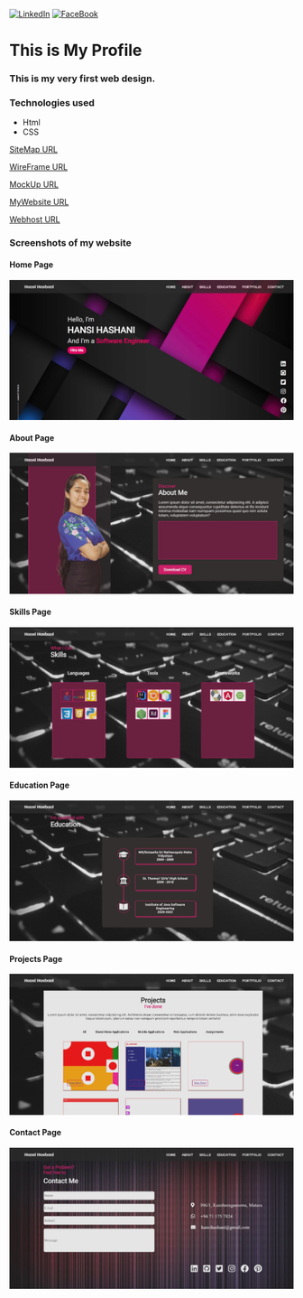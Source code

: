 <div id="top"></div>

[![LinkedIn][linkedin-shield]][linkedin-url]
[![FaceBook][faceBook-shield]][faceBook-url]

[linkedin-shield]: https://img.shields.io/badge/-LinkedIn-black.svg?style=for-the-badge&logo=linkedin&colorB=555
[linkedin-url]: https://www.linkedin.com/in/hansi-hashani-8a2540203

[faceBook-shield]: https://img.shields.io/badge/Facebook-3498db?style=for-the-badge&logo=facebook&logoColor=white
[faceBook-url]: https://www.facebook.com/hansi.hashani.75

# This is My Profile
### This is my very first web design.

### Technologies used
- Html
- CSS

[SiteMap URL](https://www.gloomaps.com/gNTVKlkgKw)

[WireFrame URL](https://wireframe.cc/Ts4v6S)

[MockUp URL](https://www.figma.com/file/vlvLvU61TGtfWcq58zYDFQ/MyProfile?node-id=0%3A1)

[MyWebsite URL](https://hansihashani0415.github.io/MyProfile/)

[Webhost URL](https://hansihashani.000webhostapp.com/)

### Screenshots of my website

#### Home Page
![Screenshot](assests/images/home.jpg)
#### About Page
![Screenshot](assests/images/about.jpg)
#### Skills Page
![Screenshot](assests/images/skills.jpg)
#### Education Page
![Screenshot](assests/images/education.jpg)
#### Projects Page
![Screenshot](assests/images/projects.jpg)
#### Contact Page
![Screenshot](assests/images/contact.jpg)

